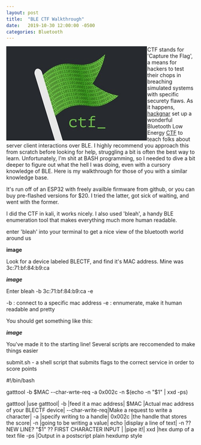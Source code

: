 ```yaml
---
layout: post
title:  "BLE CTF Walkthrough"
date:   2019-10-30 12:00:00 -0500
categories: Bluetooth
---
```

<img align="left" src="/images/ctf.jpg">  CTF stands for 'Capture the Flag', a means for hackers to test their chops in breaching simulated systems with specific securety flaws.  As it happens, <a href="https://github.com/hackgnar/">hackgnar<a> set up a wonderful Bluetooth Low Energy <a href="https://github.com/hackgnar/https://github.com/hackgnar/ble_ctf">CTF</a> to teach folks about server client interactions over BLE. I highly recommend you approach this from scratch before looking for help, struggling a bit is often the best way to learn.   Unfortunately, I'm shit at BASH programming, so I needed to dive a bit deeper to figure out what the hell I was doing, even with a cursory knowledge of BLE.  Here is my walkthrough for those of you with a similar knowledge base.

It's run off of an ESP32 with freely availble firmware from github, or you can buy pre-flashed versions for $20.  I tried the latter, got sick of waiting, and went with the former.

I did the CTF in kali, it works nicely. I also used 'bleah', a handy BLE enumeration tool that makes everything much more human readable.


enter 'bleah' into your terminal to get a nice view of the bluetooth world around us

**image**

Look for a device labeled BLECTF, and find it's MAC address.  Mine was 3c:71:bf:84:b9:ca

***image***

Enter bleah -b 3c:71:bf:84:b9:ca -e

-b : connect to a specific mac address
-e : ennumerate, make it human readable and pretty

You should get something like this:

***image***


You've made it to the starting line!  Several scripts are reccomended to make things easier

submit.sh - a shell script that submits flags to the correct service in order to score points

#!/bin/bash

gatttool -b $MAC --char-wrte-req -a 0x002c -n $(echo -n "\$1" | xxd -ps)

gatttool	|use gatttool|
-b		|feed it a mac address|
$MAC		|Actual mac address of your BLECTF device|
--char-write-req|Make a request to write a character|
-a 		|specify writing to a handle|
0x002c		|the handle that stores the score|
-n		|going to be writing a value|
echo		|display a line of text|
-n              ?? NEW LINE?
"\$1"		?? FIRST CHARACTER INPUT
|		|pipe it!|
xxd		|hex dump of a text file
-ps		|Output in a postscript plain hexdump style
